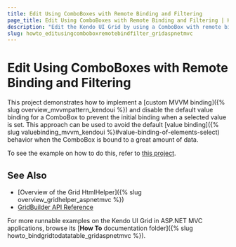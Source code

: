 ```yaml
---
title: Edit Using ComboBoxes with Remote Binding and Filtering
page_title: Edit Using ComboBoxes with Remote Binding and Filtering | Kendo UI Grid HtmlHelper
description: "Edit the Kendo UI Grid by using a ComboBox with remote binding and filtering."
slug: howto_editusingcomboboxremotebindfilter_gridaspnetmvc
---
```


# Edit Using ComboBoxes with Remote Binding and Filtering

This project demonstrates how to implement a [custom MVVM binding]({% slug overview_mvvmpattern_kendoui %}) and disable the default value binding for a ComboBox to prevent the initial binding when a selected value is set. This approach can be used to avoid the default [value binding]({% slug valuebinding_mvvm_kendoui %}#value-binding-of-elements-select) behavior when the ComboBox is bound to a great amount of data.

To see the example on how to do this, refer to [this project](https://github.com/telerik/ui-for-aspnet-mvc-examples/tree/master/grid/grid-editing-with-combobox-remote-binding-and-filtering).

## See Also

* [Overview of the Grid HtmlHelper]({% slug overview_gridhelper_aspnetmvc %})
* [GridBuilder API Reference](/api/aspnet-mvc/Kendo.Mvc.UI.Fluent/AutoCompleteBuilder)

For more runnable examples on the Kendo UI Grid in ASP.NET MVC applications, browse its [**How To** documentation folder]({% slug howto_bindgridtodatatable_gridaspnetmvc %}).
